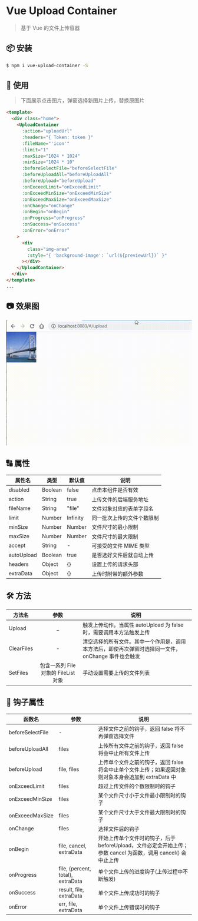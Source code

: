 <!--
 * @Author: Billy
 * @Date: 2023-03-10 10:12:59
 * @LastEditors: Billy
 * @LastEditTime: 2023-03-29 15:28:32
 * @Description: 请输入
-->
# Vue Upload Container

> 基于 Vue 的文件上传容器

## 📦 安装

``` bash
$ npm i vue-upload-container -S
```

## 🔨 使用

> 下面展示点击图片，弹窗选择新图片上传，替换原图片

```html
<template>
  <div class="home">
    <UploadContainer
      :action="uploadUrl"
      :headers="{ Token: token }"
      :fileName="'icon'"
      :limit="1"
      :maxSize="1024 * 1024"
      :minSize="1024 * 10"
      :beforeSelectFile="beforeSelectFile"
      :beforeUploadAll="beforeUploadAll"
      :beforeUpload="beforeUpload"
      :onExceedLimit="onExceedLimit"
      :onExceedMinSize="onExceedMinSize"
      :onExceedMaxSize="onExceedMaxSize"
      :onChange="onChange"
      :onBegin="onBegin"
      :onProgress="onProgress"
      :onSuccess="onSuccess"
      :onError="onError"
    >
      <div
        class="img-area"
        :style="{ 'background-image': `url(${previewUrl})` }"
      ></div>
    </UploadContainer>
  </div>
</template>
...
```

## 📷 效果图

![效果图1](https://raw.githubusercontent.com/ChenChengbi/screen-shots/main/vue-upload-container/vue-upload-container-screenshot-1.gif)

## 🔠 属性
| 属性名     | 类型    | 默认值   | 说明                       |
|------------|---------|----------|----------------------------|
| disabled   | Boolean | false    | 点击本组件是否有效         |
| action     | String  | true     | 上传文件的后端服务地址     |
| fileName   | String  | "file"   | 文件对象对应的表单字段名   |
| limit      | Number  | Infinity | 同一批次上传的文件个数限制 |
| minSize    | Number  | Number   | 文件尺寸的最小限制         |
| maxSize    | Number  | Number   | 文件尺寸的最大限制         |
| accept     | String  | -        | 可接受的文件 MIME 类型     |
| autoUpload | Boolean | true     | 是否选好文件后就自动上传   |
| headers    | Object  | {}       | 设置上传的请求头部         |
| extraData  | Object  | {}       | 上传时附带的额外参数       |

## 🛠️ 方法
| 方法名     |                 参数                 | 说明                                                                                                 |
|------------|:------------------------------------:|------------------------------------------------------------------------------------------------------|
| Upload     |                  _                   | 触发上传动作。当属性 autoUpload 为 false 时，需要调用本方法触发上传                                  |
| ClearFiles |                  -                   | 清空选择的所有文件。其中一个作用是，调用本方法后，即使再次弹窗时选择同一文件， onChange 事件也会触发 |
| SetFiles   | 包含一系列 File 对象的 FileList 对象 | 手动设置需要上传的文件列表                                                                           |

## 🎣 钩子属性
| 函数名           | 参数                              | 说明                                                                                                          |
|------------------|-----------------------------------|---------------------------------------------------------------------------------------------------------------|
| beforeSelectFile | -                                 | 选择文件之前的钩子，返回 false 将不再弹窗选择文件                                                             |
| beforeUploadAll  | files                             | 上传所有文件之前的钩子，返回 false 将会中止所有文件上传                                                       |
| beforeUpload     | file, files                       | 上传单个文件之前的钩子，返回 false 将会中止单个文件上传；如果返回对象则对象本身会追加到 extraData 中          |
| onExceedLimit    | files                             | 超过上传文件的个数限制时的钩子                                                                                |
| onExceedMinSize  | files                             | 某个文件尺寸小于文件最小限制时的钩子                                                                          |
| onExceedMaxSize  | files                             | 某个文件尺寸大于文件最大限制时的钩子                                                                          |
| onChange         | files                             | 选择文件后的钩子                                                                                              |
| onBegin          | file, cancel, extraData           | 开始上传单个文件时的钩子，后于 beforeUpload，文件必定会开始上传；参数 cancel 为函数，调用 cancel() 会中止上传 |
| onProgress       | file, {percent, total}, extraData | 单个文件上传的进度钩子(上传过程中不断触发)                                                                    |
| onSuccess        | result, file, extraData           | 单个文件上传成功时的钩子                                                                                      |
| onError          | err, file, extraData              | 单个文件上传错误时的钩子                                                                                      |
